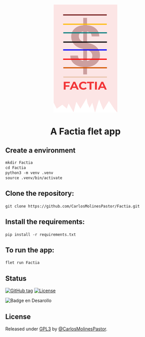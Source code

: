<p align="center">
<img src="https://github.com/CarlosMolinesPastor/Factia/blob/main/assets/icon.png"> 
</p>
                                                                                                  
<h1 align="center">A Factia flet app</h1>

## Create a environment

```
mkdir Factia
cd Factia
python3 -m venv .venv
source .venv/bin/activate
```

## Clone the repository:

`git clone https://github.com/CarlosMolinesPastor/Factia.git`

## Install the requirements:

`pip install -r requirements.txt`

## To run the app:

`flet run Factia`

<h2>Status</h2>
<a href="https://github.com/CarlosMolinesPastor/Factia/releases/"><img src="https://img.shields.io/github/tag/CarlosMolinesPastor/Factia?include_prereleases=&sort=semver&color=blue" alt="GitHub tag"></a>
<a href="#license"><img src="https://img.shields.io/badge/License-GPL3-blue" alt="License"></a>

![Badge en Desarollo](https://img.shields.io/badge/STATUS-EN%20DESAROLLO-green)

<h2>License</h2>
Released under <a href="/LICENSE">GPL3</a> by <a href="https://github.com/CarlosMolinesPastor">@CarlosMolinesPastor</a>.
